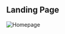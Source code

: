 ## Landing Page
![Homepage](https://user-images.githubusercontent.com/62004650/147907893-e28dca79-e0b0-4716-abe8-08e0e6cf3860.png)
